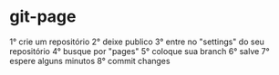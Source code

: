 # git-page
1° crie um repositório
2° deixe publico
3° entre no "settings" do seu repositório
4° busque por "pages" 
5° coloque sua branch
6° salve
7° espere alguns minutos
8° commit changes
